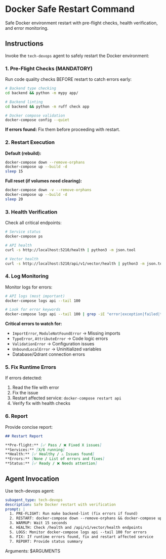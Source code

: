 # Docker Safe Restart Command

Safe Docker environment restart with pre-flight checks, health verification, and error monitoring.

## Instructions

Invoke the `tech-devops` agent to safely restart the Docker environment:

### 1. Pre-Flight Checks (MANDATORY)

Run code quality checks BEFORE restart to catch errors early:

```bash
# Backend type checking
cd backend && python -m mypy app/

# Backend linting
cd backend && python -m ruff check app

# Docker compose validation
docker-compose config --quiet
```

**If errors found:** Fix them before proceeding with restart.

### 2. Restart Execution

**Default (rebuild):**

```bash
docker-compose down --remove-orphans
docker-compose up --build -d
sleep 15
```

**Full reset (if volumes need clearing):**

```bash
docker-compose down -v --remove-orphans
docker-compose up --build -d
sleep 20
```

### 3. Health Verification

Check all critical endpoints:

```bash
# Service status
docker-compose ps

# API health
curl -s http://localhost:5210/health | python3 -m json.tool

# Vector health
curl -s http://localhost:5210/api/v1/vector/health | python3 -m json.tool
```

### 4. Log Monitoring

Monitor logs for errors:

```bash
# API logs (most important)
docker-compose logs api --tail 100

# Look for error keywords
docker-compose logs api --tail 100 | grep -iE "error|exception|failed|traceback"
```

**Critical errors to watch for:**

- `ImportError`, `ModuleNotFoundError` → Missing imports
- `TypeError`, `AttributeError` → Code logic errors
- `ValidationError` → Configuration issues
- `UnboundLocalError` → Uninitialized variables
- Database/Qdrant connection errors

### 5. Fix Runtime Errors

If errors detected:

1. Read the file with error
2. Fix the issue
3. Restart affected service: `docker-compose restart api`
4. Verify fix with health checks

### 6. Report

Provide concise report:

```markdown
## Restart Report

**Pre-flight:** [✅ Pass / ❌ Fixed X issues]
**Services:** [X/6 running]
**Health:** [✅ Healthy / ⚠️ Issues found]
**Errors:** [None / List of errors and fixes]
**Status:** [✅ Ready / ❌ Needs attention]
```

## Agent Invocation

Use tech-devops agent:

```yaml
subagent_type: tech-devops
description: Safe Docker restart with verification
prompt: |
  1. PRE-FLIGHT: Run make backend-lint (fix errors if found)
  2. RESTART: docker-compose down --remove-orphans && docker-compose up --build -d
  3. WARMUP: Wait 15 seconds
  4. HEALTH: Check /health and /api/v1/vector/health endpoints
  5. LOGS: Monitor docker-compose logs api --tail 100 for errors
  6. FIX: If runtime errors found, fix and restart affected service
  7. REPORT: Provide status summary
```

Arguments: $ARGUMENTS
